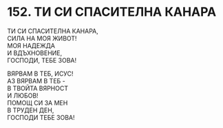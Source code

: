 # 152. ТИ СИ СПАСИТЕЛНА КАНАРА  
  
ТИ СИ СПАСИТЕЛНА КАНАРА,  
СИЛА НА МОЯ ЖИВОТ!  
МОЯ НАДЕЖДА  
И ВДЪХНОВЕНИЕ,  
ГОСПОДИ, ТЕБЕ ЗОВА!  
  
ВЯРВАМ В ТЕБ, ИСУС!  
АЗ ВЯРВАМ В ТЕБ -  
В ТВОЙТА ВЯРНОСТ  
И ЛЮБОВ!  
ПОМОЩ СИ ЗА МЕН  
В ТРУДЕН ДЕН,  
ГОСПОДИ ТЕБЕ ЗОВА!  


<DownloadsButton pdf="/pdf/152-ti-si-spasitelna-kanara.pdf" />

<DownloadChordsButton pdf="/chords/152-ti-si-spasitelna-kanara_akord.pdf"/>
